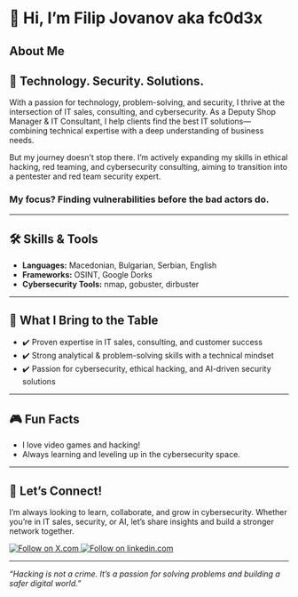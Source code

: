 # 👋 Hi, I’m Filip Jovanov aka fc0d3x


## About Me
## 🚀 Technology. Security. Solutions.

With a passion for technology, problem-solving, and security, I thrive at the intersection of IT sales, consulting, and cybersecurity. As a Deputy Shop Manager & IT Consultant, I help clients find the best IT solutions—combining technical expertise with a deep understanding of business needs.

But my journey doesn’t stop there. I’m actively expanding my skills in ethical hacking, red teaming, and cybersecurity consulting, aiming to transition into a pentester and red team security expert.
### My focus? **Finding vulnerabilities before the bad actors do.**

---

## 🛠️ Skills & Tools

- **Languages:** Macedonian, Bulgarian, Serbian, English
- **Frameworks:** OSINT, Google Dorks
- **Cybersecurity Tools:** nmap, gobuster, dirbuster

---

## 💼 What I Bring to the Table

- ✔️ Proven expertise in IT sales, consulting, and customer success
- ✔️ Strong analytical & problem-solving skills with a technical mindset
- ✔️ Passion for cybersecurity, ethical hacking, and AI-driven security solutions

---

## 🎮 Fun Facts

- I love video games and hacking!
- Always learning and leveling up in the cybersecurity space.

---

## 🤝 Let’s Connect!

I’m always looking to learn, collaborate, and grow in cybersecurity. Whether you’re in IT sales, security, or AI, let’s share insights and build a stronger network together.

       
<a href="https://x.com/fc0d3x21448/" target="_blank">
    <img src="https://img.shields.io/badge/FOLLOW-%20X-blue?logo=X.com" alt="Follow on X.com"/>
</a>
<a href="https://www.linkedin.com/in/filip-jovanov-5835b6237/" target="_blank">
    <img src="https://img.shields.io/badge/FOLLOW-linkedin-blue?logo=linkedin.com" alt="Follow on linkedin.com"/>
</a>

---

*“Hacking is not a crime. It’s a passion for solving problems and building a safer digital world.”*
